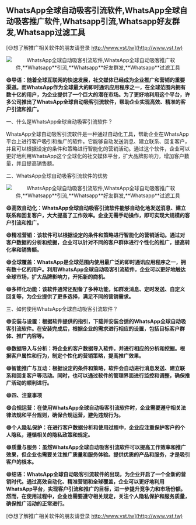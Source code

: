 ## **WhatsApp全球自动吸客引流软件,WhatsApp全球自动吸客推广软件,**Whatsapp**引流,**Whatsapp**好友群发,**Whatsapp**过滤工具**

[😍想了解推广相关软件的朋友请登录 http://www.vst.tw](http://www.vst.tw)

 <center><img src="https://vst.tw/MP4/tuiguang/png/3.png" alt="WhatsApp全球自动吸客引流软件,WhatsApp全球自动吸客推广软件,**Whatsapp**引流,**Whatsapp**好友群发,**Whatsapp**过滤工具"></center>

**😄导语：随着全球互联网的快速发展，社交媒体已经成为企业推广和营销的重要渠道。而WhatsApp作为全球最大的即时通讯应用程序之一，在全球范围内拥有数十亿的用户，为企业提供了一个巨大的潜在市场。为了更好地利用这个平台，许多公司推出了WhatsApp全球自动吸客引流软件，帮助企业实现高效、精准的客户引流和推广。**

一、什么是WhatsApp全球自动吸客引流软件？

WhatsApp全球自动吸客引流软件是一种通过自动化工具，帮助企业在WhatsApp平台上进行客户吸引和推广的软件。它能够自动发送消息、建立联系、回复客户，并且可以根据设定的条件和策略进行智能化的营销活动。通过这个软件，企业可以更好地利用WhatsApp这个全球化的社交媒体平台，扩大品牌影响力，增加客户数量，并且提高销售额。

二、WhatsApp全球自动吸客引流软件的优势

 <center><img src="https://vst.tw/MP4/tuiguang/png/2.png" alt="WhatsApp全球自动吸客引流软件,WhatsApp全球自动吸客推广软件,**Whatsapp**引流,**Whatsapp**好友群发,**Whatsapp**过滤工具"></center>

**😄高效自动化：WhatsApp全球自动吸客引流软件能够自动化地发送消息、建立联系和回复客户，大大提高了工作效率。企业无需手动操作，即可实现大规模的客户引流和推广。**

**😄精准营销：该软件可以根据设定的条件和策略进行智能化的营销活动。通过对客户数据的分析和挖掘，企业可以针对不同的客户群体进行个性化的推广，提高转化率和销售额。**

**😄全球覆盖：WhatsApp是全球范围内使用最广泛的即时通讯应用程序之一，拥有数十亿的用户。利用WhatsApp全球自动吸客引流软件，企业可以更好地触达全球市场，扩大品牌影响力，开拓新的商机。**

**😄多样化功能：该软件通常还配备了多种功能，如群发消息、定时发送、自定义回复等，为企业提供了更多选择，满足不同的营销需求。**

三、如何使用WhatsApp全球自动吸客引流软件？

**😄安装与设置：根据软件提供的指引，下载并安装合适的WhatsApp全球自动吸客引流软件。在安装完成后，根据企业的需求进行相应的设置，包括目标客户群体、推广内容等。**

**😄数据导入与分析：将企业的客户数据导入软件，并进行相应的分析和挖掘。根据客户属性和行为，制定个性化的营销策略，提高推广效果。**

**😄智能推广与互动：根据设定的条件和策略，软件会自动进行消息发送、建立联系和回复客户等活动。同时，也可以通过软件的管理界面进行监控和调整，确保推广活动的顺利进行。**

**😄四、注意事项**

**😄合规运营：在使用WhatsApp全球自动吸客引流软件时，企业需要遵守相关法律法规和平台规则，确保合规运营，避免违规行为。**

**😄个人隐私保护：在进行客户数据分析和使用过程中，企业应注重保护客户的个人隐私，遵循相关的隐私政策和规定。**

**😄质量与服务：虽然WhatsApp全球自动吸客引流软件可以提高工作效率和推广效果，但企业也需要关注推广质量和服务体验。提供优质的产品和服务，才是吸引客户的根本。**

**😄结语：WhatsApp全球自动吸客引流软件的出现，为企业开启了一个全新的营销时代。通过高效自动化、精准营销和全球覆盖，企业可以更好地利用WhatsApp平台，实现客户引流和推广的目标，进一步提升竞争力和市场份额。然而，在使用过程中，企业也需要遵守相关规定，关注个人隐私保护和服务质量，确保推广活动的正常进行。**

[😍想了解推广相关软件的朋友请登录 http://www.vst.tw](http://www.vst.tw)



